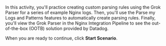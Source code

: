 In this activity, you'll practice creating custom parsing rules using the Grok Parser for a series of example Nginx logs. Then, you'll use the Parse my Logs and Patterns features to automatically create parsing rules. Finally, you'll view the Grok Parser in the Nginx Integration Pipeline to see the out-of-the-box (OOTB) solution provided by Datadog.

When you are ready to continue, click **Start Scenario**.